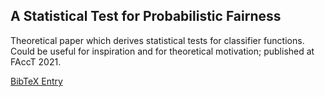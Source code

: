 ## A Statistical Test for Probabilistic Fairness

Theoretical paper which derives statistical tests for classifier functions. Could be useful for inspiration and for theoretical motivation; published at FAccT 2021. 

[BibTeX Entry](https://scholar.googleusercontent.com/scholar.bib?q=info:tkrrAOA23qwJ:scholar.google.com/&output=citation&scisdr=CgXMhBClEPb21fB7y4A:AAGBfm0AAAAAYAl-04D1aEEMTGr9aOP2qbQNlfhBi2iG&scisig=AAGBfm0AAAAAYAl-06ChVPXETeDZLX5BNYwB5BBv4qhd&scisf=4&ct=citation&cd=-1&hl=en)


#
